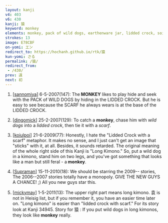 ```yaml
---
layout: kanji
v4: 403
v6: 430
kanji: 猿
keyword: monkey
elements: monkey, pack of wild dogs, earthenware jar, lidded crock, soil, dirt, ground, mouth, scarf
strokes: 13
image: E78CBF
on-yomi: エン
redirect_to: https://hochanh.github.io/rtk/猿
kun-yomi: さる
permalink: /猿/
redirect_from:
 - /430/
prev: 遠
next: 初
---
```


1) [<a href="http://kanji.koohii.com/profile/sannomiya">sannomiya</a>] 6-5-2007(147): The<strong> MONKEY</strong> likes to play hide and seek with the PACK of WILD DOGS by hiding in the LIDDED CROCK. But he is easy to see because the SCARF he always wears is at the base of the LIDDED CROCK.

2) [<a href="http://kanji.koohii.com/profile/dingomick">dingomick</a>] 25-2-2007(129): To catch a <strong>monkey</strong>, chase him with <em>wild dogs</em> into a <em>lidded crock</em>, then tie it with a <em>scarf</em>.

3) [<a href="http://kanji.koohii.com/profile/koiulpoi">koiulpoi</a>] 21-6-2009(77): Honestly, I hate the &quot;Lidded Crock with a scarf&quot; metaphor. It makes no sense, and I just can&#039;t get an image that &quot;sticks&quot; with it, at all. Besides, it sounds retarded. The original meaning of the whole right side of this Kanji is &quot;Long Kimono.&quot; So, put a wild dog in a kimono, stand him on two legs, and you&#039;ve got something that looks like a man but still feral - a<strong> monkey</strong>.

4) [<a href="http://kanji.koohii.com/profile/Supraman">Supraman</a>] 15-11-2010(18): We should be starring the 2009-- stories, The 2006--2007 stories totally have a monopoly. GIVE THE NEW GUYS A CHANCE! ;) All you new guys star this.

5) [<a href="http://kanji.koohii.com/profile/mickymay">mickymay</a>] 1-5-2011(13): The upper right part means long kimono. 袁 is not in Heisig list, but if you remember it, you have an easier time later on. &quot;Long kimono&quot; is easier than &quot;lidded crock with scarf.&quot; For its story look at Kanji 34945. Story for 猿 : If you put wild dogs in long kimonos, they look like<strong> monkey</strong> really.


